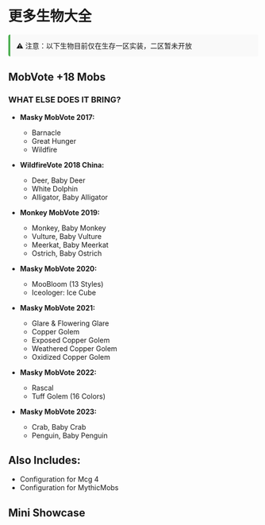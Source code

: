 # 更多生物大全

<div style="background-color: #f9f9f9; border-left: 4px solid #4CAF50; padding: 12px; border-radius: 4px; margin-bottom: 20px;">
  ⚠️ 注意：以下生物目前仅在生存一区实装，二区暂未开放
</div>

## MobVote +18 Mobs

### WHAT ELSE DOES IT BRING?

- **Masky MobVote 2017:**
  - Barnacle
  - Great Hunger
  - Wildfire

- **WildfireVote 2018 China:**
  - Deer, Baby Deer
  - White Dolphin
  - Alligator, Baby Alligator

- **Monkey MobVote 2019:**
  - Monkey, Baby Monkey
  - Vulture, Baby Vulture
  - Meerkat, Baby Meerkat
  - Ostrich, Baby Ostrich

- **Masky MobVote 2020:**
  - MooBloom (13 Styles)
  - Iceologer: Ice Cube

- **Masky MobVote 2021:**
  - Glare & Flowering Glare
  - Copper Golem
  - Exposed Copper Golem
  - Weathered Copper Golem
  - Oxidized Copper Golem

- **Masky MobVote 2022:**
  - Rascal
  - Tuff Golem (16 Colors)

- **Masky MobVote 2023:**
  - Crab, Baby Crab
  - Penguin, Baby Penguin

## Also Includes:

- Configuration for Mcg 4
- Configuration for MythicMobs

## Mini Showcase